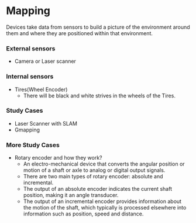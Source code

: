 # Mapping
Devices take data from sensors to build a picture of the environment around them and where they are positioned within that environment.

### External sensors
* Camera or Laser scanner

### Internal sensors
* Tires(Wheel Encoder) 
  * There will be black and white strives in the wheels of the Tires.
### Study Cases
* Laser Scanner with SLAM 
* Gmapping

### More Study Cases
* Rotary encoder and how they work?
  * An electro-mechanical device that converts the angular position or motion of a shaft or axle to analog or digital output signals.
  * There are two main types of rotary encoder: absolute and incremental.
  * The output of an absolute encoder indicates the current shaft position, making it an angle transducer.
  * The output of an incremental encoder provides information about the motion of the shaft, which typically is processed elsewhere into information such as position, speed and distance.
 
